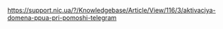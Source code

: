 https://support.nic.ua/?/Knowledgebase/Article/View/116/3/aktivaciya-domena-ppua-pri-pomoshi-telegram